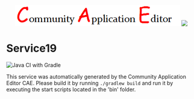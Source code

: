 <p align="center">
  <img src="https://github.com/PhilCAEOrg2/microservice-226/blob/master/img/logo.png" />
  <img src="https://raw.githubusercontent.com/rwth-acis/las2peer/master/img/logo/bitmap/las2peer-logo-128x128.png" />
</p>

Service19
===================
![Java CI with Gradle](https://github.com/PhilCAEOrg2/microservice-226/workflows/Java%20CI%20with%20Gradle/badge.svg?branch=master)

This service was automatically generated by the Community Application Editor CAE. Please build it by running `./gradlew build` and run it by executing the start scripts located in the 'bin' folder.

